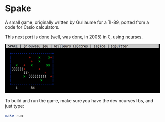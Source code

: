 # Spake

A small game, originally written by [Guillaume](https://github.com/guillaumesalagnac)
for a TI-89, ported from a code for Casio calculators.

This next port is done (well, was done, in 2005) in C, using
[ncurses](http://www.gnu.org/software/ncurses/).

![Game](stuff/screenshot.png)

To build and run the game, make sure you have the dev ncurses libs, and just type:

```sh
make run
```